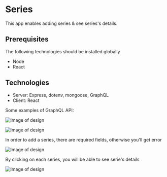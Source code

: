 # Series
This app enables adding series & see series's details. 

## Prerequisites
The following technologies should be installed globally
* Node 
* React


## Technologies
* Server: Express, dotenv, mongoose, GraphQL
* Client: React



Some examples of GraphQL API:

![Image of design](https://res.cloudinary.com/dtwqtpteb/image/upload/v1675018353/rcnvbprw5w8j54bhryuf.png)

![Image of design](https://res.cloudinary.com/dtwqtpteb/image/upload/v1675018495/neg2pryzghhwyl8n3eii.png)

In order to add a series, there are required fields, otherwise you'll get error

![Image of design](https://res.cloudinary.com/dtwqtpteb/image/upload/v1675018674/toibmtd23mcvcq0lnrq1.png)


By clicking on each series, you will be able to see serie's details

![Image of design](https://res.cloudinary.com/dtwqtpteb/image/upload/v1675018799/jb3nidom2ms3m9tghlzs.png)



